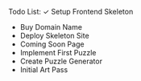 Todo List:
✓ Setup Frontend Skeleton
- Buy Domain Name
- Deploy Skeleton Site
- Coming Soon Page
- Implement First Puzzle
- Create Puzzle Generator
- Initial Art Pass
